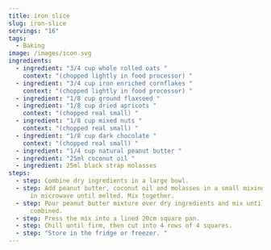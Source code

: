 ```yaml
---
title: iron slice
slug: iron-slice
servings: "16"
tags:
  - Baking
image: /images/icon.svg
ingredients:
  - ingredient: "3/4 cup whole rolled oats "
    context: "(chopped lightly in food processor) "
  - ingredient: "3/4 cup iron enriched cornflakes "
    context: "(chopped lightly in food processor) "
  - ingredient: "1/8 cup ground flaxseed "
  - ingredient: "1/8 cup dried apricots "
    context: "(chopped real small) "
  - ingredient: "1/8 cup mixed nuts "
    context: "(chopped real small) "
  - ingredient: "1/8 cup dark chocolate "
    context: "(chopped real small) "
  - ingredient: "1/4 cup natural peanut butter "
  - ingredient: "25ml coconut oil "
  - ingredient: 25ml black strap molasses
steps:
  - step: Combine dry ingredients in a large bowl.
  - step: Add peanut butter, coconut oil and molasses in a small mixing bowl. Warm
      in microwave until melted. Mix together.
  - step: Pour peanut butter mixture over dry ingredients and mix until evenly
      combined.
  - step: Press the mix into a lined 20cm square pan.
  - step: Chill until firm, then cut into 4 rows of 4 squares.
  - step: "Store in the fridge or freezer. "
---
```

